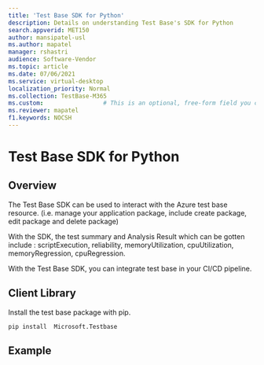 ```yaml
---
title: 'Test Base SDK for Python'
description: Details on understanding Test Base's SDK for Python
search.appverid: MET150
author: mansipatel-usl
ms.author: mapatel
manager: rshastri
audience: Software-Vendor
ms.topic: article
ms.date: 07/06/2021
ms.service: virtual-desktop
localization_priority: Normal
ms.collection: TestBase-M365
ms.custom:                 # This is an optional, free-form field you can use to define your own collection of articles. If you have more than one value, format as a bulleted list. This field truncates to something like 144 characters (inclusive of spaces) so keep it short.
ms.reviewer: mapatel
f1.keywords: NOCSH
---
```

# Test Base SDK for Python

## Overview
The Test Base SDK can be used to interact with the Azure test base resource. (i.e. manage your application package, include create package, edit package and delete package)

With the SDK, the test summary and Analysis Result which can be gotten include : scriptExecution, reliability, memoryUtilization, cpuUtilization, memoryRegression, cpuRegression.

With the Test Base SDK, you can integrate test base in your CI/CD pipeline.

## Client Library

Install the test base package with pip.

~~~
pip install  Microsoft.Testbase
~~~
 
## Example
